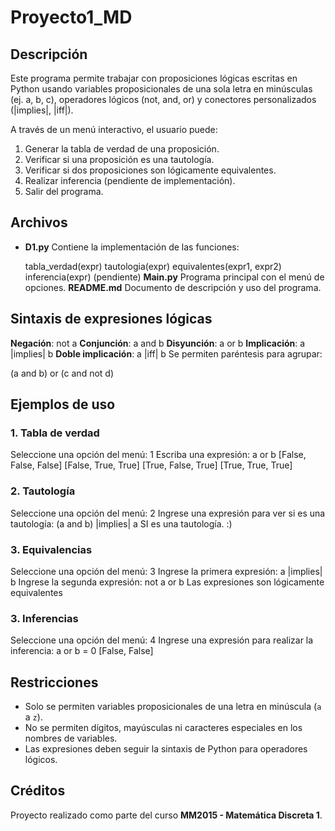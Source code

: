 # Proyecto1_MD

## Descripción

Este programa permite trabajar con proposiciones lógicas escritas en Python usando variables proposicionales de una sola letra en minúsculas (ej. a, b, c), operadores lógicos (not, and, or) y conectores personalizados (|implies|, |iff|).

A través de un menú interactivo, el usuario puede:

1. Generar la tabla de verdad de una proposición.
2. Verificar si una proposición es una tautología.
3. Verificar si dos proposiciones son lógicamente equivalentes.
4. Realizar inferencia (pendiente de implementación).
5. Salir del programa.

## Archivos

* **D1.py** Contiene la implementación de las funciones:

  tabla_verdad(expr)
  tautologia(expr)
  equivalentes(expr1, expr2)
  inferencia(expr) (pendiente)
 **Main.py** Programa principal con el menú de opciones.
 **README.md** Documento de descripción y uso del programa.

## Sintaxis de expresiones lógicas

**Negación**: not a
**Conjunción**: a and b
**Disyunción**: a or b
**Implicación**: a |implies| b
**Doble implicación**: a |iff| b
Se permiten paréntesis para agrupar:

  
  (a and b) or (c and not d)
  


## Ejemplos de uso

### **1. Tabla de verdad**


Seleccione una opción del menú: 1
Escriba una expresión: a or b
[False, False, False]
[False, True, True]
[True, False, True]
[True, True, True]


### **2. Tautología**


Seleccione una opción del menú: 2
Ingrese una expresión para ver si es una tautología: (a and b) |implies| a
SI es una tautología. :)


### **3. Equivalencias**


Seleccione una opción del menú: 3
Ingrese la primera expresión: a |implies| b
Ingrese la segunda expresión: not a or b
Las expresiones son lógicamente equivalentes


### **3. Inferencias**
Seleccione una opción del menú: 4
Ingrese una expresión para realizar la inferencia: a or b = 0
[False, False]

## Restricciones

* Solo se permiten variables proposicionales de una letra en minúscula (`a` a `z`).
* No se permiten dígitos, mayúsculas ni caracteres especiales en los nombres de variables.
* Las expresiones deben seguir la sintaxis de Python para operadores lógicos.


## Créditos

Proyecto realizado como parte del curso **MM2015 - Matemática Discreta 1**.


